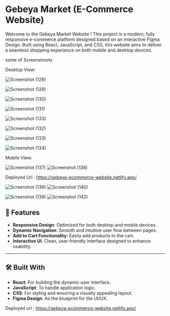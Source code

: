 # **Gebeya Market (E-Commerce Website)**











Welcome to the Gebeya Market Website ! This project is a modern, fully responsive e-commerce platform designed based on an interactive Figma Design. Built using React, JavaScript, and CSS, this website aims to deliver a seamless shopping experience on both mobile and desktop devices.
 









some of Screenshoots

 Desktop View:









![Screenshot (128)](https://github.com/user-attachments/assets/f19be8c2-906f-4d6b-933c-666ba31b65d9)




![Screenshot (129)](https://github.com/user-attachments/assets/26f03b81-eeaf-4e13-941e-f0f26f48b91a)



![Screenshot (130)](https://github.com/user-attachments/assets/21d0d9e8-ec00-4939-9727-16ab8cc645a6)





![Screenshot (131)](https://github.com/user-attachments/assets/34f23ac7-f77c-4405-b972-534c7aa99e00)




 ![Screenshot (133)](https://github.com/user-attachments/assets/953f54b5-43d7-4a34-a215-e6c37d69ba5c)




 ![Screenshot (132)](https://github.com/user-attachments/assets/3daffec6-8a0b-4769-81db-0da85abf2da3)






  ![Screenshot (133)](https://github.com/user-attachments/assets/47b24b5a-d35f-4d4b-a28f-3337f6749d67)







  ![Screenshot (134)](https://github.com/user-attachments/assets/37b2e7e5-8c63-4cb1-9e35-080ac58c2142)


  







   



    

    
    
    
    
    
    
    
   Mobile View:


 ![Screenshot (137)](https://github.com/user-attachments/assets/447e797e-dcc1-497d-bdcf-4b7534e258a1)                                       ![Screenshot (138)](https://github.com/user-attachments/assets/a55f8d9d-b15e-48e2-ba77-5e2ec428410a)


Deployed Url : https://gebeya-ecommerce-website.netlify.app/










![Screenshot (136)](https://github.com/user-attachments/assets/662fb771-cce0-48b2-839f-9ad628d326ad)                                         ![Screenshot (140)](https://github.com/user-attachments/assets/6484f519-fe57-4b3b-b211-9276cfd244ba)



![Screenshot (139)](https://github.com/user-attachments/assets/0fdf0a8d-828a-44f0-a467-c66a230d3527)                                          ![Screenshot (142)](https://github.com/user-attachments/assets/a2988273-441c-456a-be3d-0bc06391393a)








## 🎨 Features

- **Responsive Design**: Optimized for both desktop and mobile devices.  
- **Dynamic Navigation**: Smooth and intuitive user flow between pages.  
- **Add to Cart Functionality**: Easily add products to the cart.  
- **Interactive UI**: Clean, user-friendly interface designed to enhance usability.  

---

## 🛠️ Built With

- **React**: For building the dynamic user interface.  
- **JavaScript**: To handle application logic.  
- **CSS**: For styling and ensuring a visually appealing layout.  
- **Figma Design**: As the blueprint for the UI/UX.  

Deployed url : https://gebeya-ecommerce-website.netlify.app/
